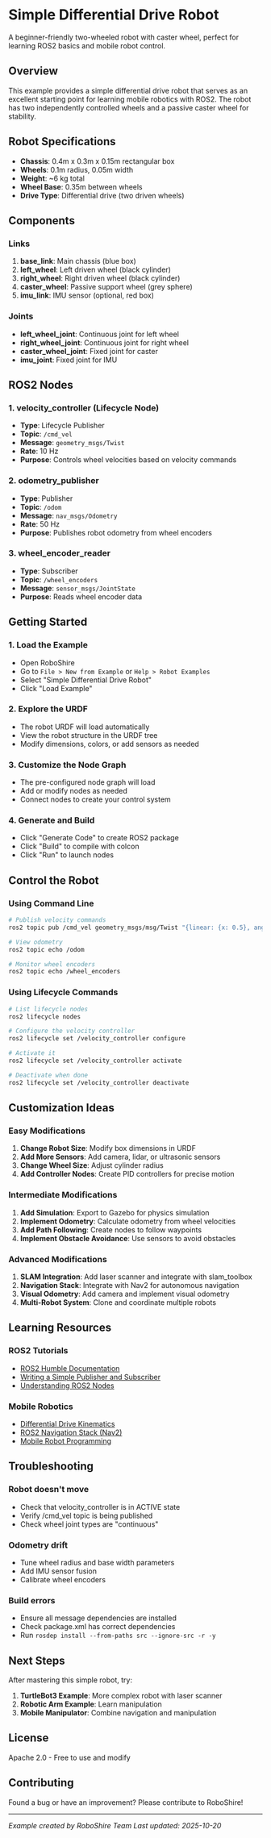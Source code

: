 # Simple Differential Drive Robot

A beginner-friendly two-wheeled robot with caster wheel, perfect for learning ROS2 basics and mobile robot control.

## Overview

This example provides a simple differential drive robot that serves as an excellent starting point for learning mobile robotics with ROS2. The robot has two independently controlled wheels and a passive caster wheel for stability.

## Robot Specifications

- **Chassis**: 0.4m x 0.3m x 0.15m rectangular box
- **Wheels**: 0.1m radius, 0.05m width
- **Weight**: ~6 kg total
- **Wheel Base**: 0.35m between wheels
- **Drive Type**: Differential drive (two driven wheels)

## Components

### Links
1. **base_link**: Main chassis (blue box)
2. **left_wheel**: Left driven wheel (black cylinder)
3. **right_wheel**: Right driven wheel (black cylinder)
4. **caster_wheel**: Passive support wheel (grey sphere)
5. **imu_link**: IMU sensor (optional, red box)

### Joints
- **left_wheel_joint**: Continuous joint for left wheel
- **right_wheel_joint**: Continuous joint for right wheel
- **caster_wheel_joint**: Fixed joint for caster
- **imu_joint**: Fixed joint for IMU

## ROS2 Nodes

### 1. velocity_controller (Lifecycle Node)
- **Type**: Lifecycle Publisher
- **Topic**: `/cmd_vel`
- **Message**: `geometry_msgs/Twist`
- **Rate**: 10 Hz
- **Purpose**: Controls wheel velocities based on velocity commands

### 2. odometry_publisher
- **Type**: Publisher
- **Topic**: `/odom`
- **Message**: `nav_msgs/Odometry`
- **Rate**: 50 Hz
- **Purpose**: Publishes robot odometry from wheel encoders

### 3. wheel_encoder_reader
- **Type**: Subscriber
- **Topic**: `/wheel_encoders`
- **Message**: `sensor_msgs/JointState`
- **Purpose**: Reads wheel encoder data

## Getting Started

### 1. Load the Example
- Open RoboShire
- Go to `File > New from Example` or `Help > Robot Examples`
- Select "Simple Differential Drive Robot"
- Click "Load Example"

### 2. Explore the URDF
- The robot URDF will load automatically
- View the robot structure in the URDF tree
- Modify dimensions, colors, or add sensors as needed

### 3. Customize the Node Graph
- The pre-configured node graph will load
- Add or modify nodes as needed
- Connect nodes to create your control system

### 4. Generate and Build
- Click "Generate Code" to create ROS2 package
- Click "Build" to compile with colcon
- Click "Run" to launch nodes

## Control the Robot

### Using Command Line
```bash
# Publish velocity commands
ros2 topic pub /cmd_vel geometry_msgs/msg/Twist "{linear: {x: 0.5}, angular: {z: 0.5}}"

# View odometry
ros2 topic echo /odom

# Monitor wheel encoders
ros2 topic echo /wheel_encoders
```

### Using Lifecycle Commands
```bash
# List lifecycle nodes
ros2 lifecycle nodes

# Configure the velocity controller
ros2 lifecycle set /velocity_controller configure

# Activate it
ros2 lifecycle set /velocity_controller activate

# Deactivate when done
ros2 lifecycle set /velocity_controller deactivate
```

## Customization Ideas

### Easy Modifications
1. **Change Robot Size**: Modify box dimensions in URDF
2. **Add More Sensors**: Add camera, lidar, or ultrasonic sensors
3. **Change Wheel Size**: Adjust cylinder radius
4. **Add Controller Nodes**: Create PID controllers for precise motion

### Intermediate Modifications
1. **Add Simulation**: Export to Gazebo for physics simulation
2. **Implement Odometry**: Calculate odometry from wheel velocities
3. **Add Path Following**: Create nodes to follow waypoints
4. **Implement Obstacle Avoidance**: Use sensors to avoid obstacles

### Advanced Modifications
1. **SLAM Integration**: Add laser scanner and integrate with slam_toolbox
2. **Navigation Stack**: Integrate with Nav2 for autonomous navigation
3. **Visual Odometry**: Add camera and implement visual odometry
4. **Multi-Robot System**: Clone and coordinate multiple robots

## Learning Resources

### ROS2 Tutorials
- [ROS2 Humble Documentation](https://docs.ros.org/en/humble/)
- [Writing a Simple Publisher and Subscriber](https://docs.ros.org/en/humble/Tutorials/Beginner-Client-Libraries/Writing-A-Simple-Py-Publisher-And-Subscriber.html)
- [Understanding ROS2 Nodes](https://docs.ros.org/en/humble/Tutorials/Beginner-CLI-Tools/Understanding-ROS2-Nodes/Understanding-ROS2-Nodes.html)

### Mobile Robotics
- [Differential Drive Kinematics](https://www.cs.columbia.edu/~allen/F17/NOTES/icckinematics.pdf)
- [ROS2 Navigation Stack (Nav2)](https://navigation.ros.org/)
- [Mobile Robot Programming](https://www.rosroboticslearning.com/)

## Troubleshooting

### Robot doesn't move
- Check that velocity_controller is in ACTIVE state
- Verify /cmd_vel topic is being published
- Check wheel joint types are "continuous"

### Odometry drift
- Tune wheel radius and base width parameters
- Add IMU sensor fusion
- Calibrate wheel encoders

### Build errors
- Ensure all message dependencies are installed
- Check package.xml has correct dependencies
- Run `rosdep install --from-paths src --ignore-src -r -y`

## Next Steps

After mastering this simple robot, try:
1. **TurtleBot3 Example**: More complex robot with laser scanner
2. **Robotic Arm Example**: Learn manipulation
3. **Mobile Manipulator**: Combine navigation and manipulation

## License

Apache 2.0 - Free to use and modify

## Contributing

Found a bug or have an improvement? Please contribute to RoboShire!

---

*Example created by RoboShire Team*
*Last updated: 2025-10-20*
